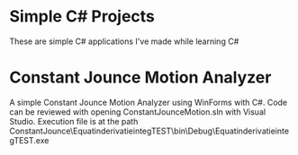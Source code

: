 # Simple C# Projects
These are simple C# applications I've made while learning C#

# Constant Jounce Motion Analyzer
A simple Constant Jounce Motion Analyzer using WinForms with C#. 
Code can be reviewed with opening ConstantJounceMotion.sln with Visual Studio. Execution file is at the path ConstantJounce\EquatinderivatieintegTEST\bin\Debug\EquatinderivatieintegTEST.exe
